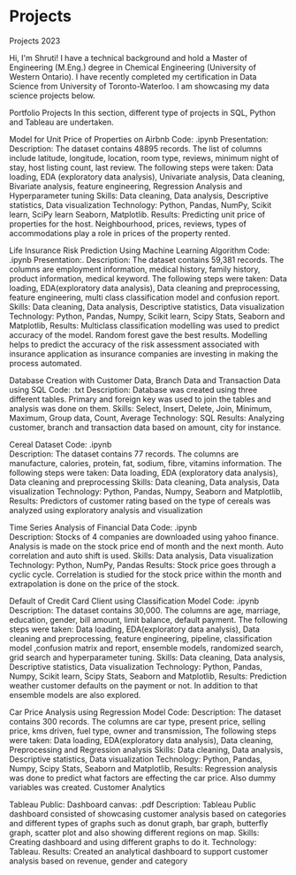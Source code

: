 # Projects
Projects 2023

Hi, I'm Shruti! I have a technical background and hold a Master of Engineering (M.Eng.) degree in Chemical Engineering (University of Western Ontario). I have recently completed my certification in Data Science from University of Toronto-Waterloo. I am showcasing my data science projects below.

Portfolio Projects
In this section, different type of projects in SQL, Python and Tableau are undertaken. 

Model for Unit Price of Properties on Airbnb
Code: .ipynb
Presentation:
Description:  The dataset contains 48895 records. The list of columns include latitude, longitude, location, room type, reviews, minimum night of stay, host listing count, last review. The following steps were taken: Data loading, EDA (exploratory data analysis), Univariate analysis, Data cleaning, Bivariate analysis, feature engineering, Regression Analysis and Hyperparameter tuning 
Skills: Data cleaning, Data analysis, Descriptive statistics, Data visualization
Technology: Python, Pandas, NumPy, Scikit learn, SciPy learn Seaborn, Matplotlib.
Results: Predicting unit price of properties for the host. Neighbourhood, prices, reviews, types of accommodations play a role in prices of the property rented. 


Life Insurance Risk Prediction Using Machine Learning Algorithm 
Code: .ipynb
Presentation:.
Description: The dataset contains 59,381 records. The columns are employment information, medical history, family history, product information, medical keyword. The following steps were taken: Data loading, EDA(exploratory data analysis), Data cleaning and preprocessing, feature engineering, multi class classification model and confusion report. 
Skills: Data cleaning, Data analysis, Descriptive statistics, Data visualization
Technology: Python, Pandas, Numpy, Scikit learn, Scipy Stats, Seaborn and Matplotlib, 
Results: Multiclass classification modelling was used to predict accuracy of the model. Random forest gave the best results.  Modelling helps to predict the accuracy of the risk assessment associated with insurance application as insurance companies are investing in making the process automated. 

Database Creation with Customer Data, Branch Data and Transaction Data using SQL
Code: .txt
Description: Database was created using three different tables. Primary and foreign key was used to join the tables and analysis was done on them. 
Skills: Select, Insert, Delete, Join, Minimum, Maximum, Group data, Count, Average
Technology: SQL 
Results:  Analyzing customer, branch and transaction data based on amount, city for instance.

Cereal Dataset
Code: .ipynb   
Description: The dataset contains 77 records. The columns are manufacture, calories, protein, fat, sodium, fibre, vitamins information. The following steps were taken: Data loading, EDA (exploratory data analysis), Data cleaning and preprocessing
Skills: Data cleaning, Data analysis, Data visualization
Technology: Python, Pandas, Numpy, Seaborn and Matplotlib, 
Results: Predictors of customer rating based on the type of cereals was analyzed using exploratory analysis and visualization

Time Series Analysis of Financial Data
Code: .ipynb  
Description:  Stocks of 4 companies are downloaded using yahoo finance. Analysis is made on the stock price end of month and the next month. Auto correlation and auto shift is used. 
Skills: Data analysis, Data visualization
Technology: Python, NumPy, Pandas
Results: Stock price goes through a cyclic cycle. Correlation is studied for the stock price within the month and extrapolation is done on the price of the stock.


Default of Credit Card Client using Classification Model 
Code: .ipynb
Description: The dataset contains 30,000. The columns are age, marriage, education, gender, bill amount, limit balance, default payment. The following steps were taken: Data loading, EDA(exploratory data analysis), Data cleaning and preprocessing, feature engineering, pipeline, classification model ,confusion matrix and report, ensemble models, randomized search, grid search and hyperparameter tuning. 
Skills: Data cleaning, Data analysis, Descriptive statistics, Data visualization
Technology: Python, Pandas, Numpy, Scikit learn, Scipy Stats, Seaborn and Matplotlib, 
Results: Prediction weather customer defaults on the payment or not. In addition to that ensemble models are also explored. 


Car Price Analysis using Regression Model 
Code: 
Description: The dataset contains 300 records. The columns are car type, present price, selling price, kms driven, fuel type, owner and transmission, The following steps were taken: Data loading, EDA(exploratory data analysis), Data cleaning, Preprocessing and Regression analysis
Skills: Data cleaning, Data analysis, Descriptive statistics, Data visualization
Technology: Python, Pandas, Numpy, Scipy Stats, Seaborn and Matplotlib, 
Results: Regression analysis was done to predict what factors are effecting the car price. Also dummy variables was created. 
Customer Analytics

Tableau Public: 
Dashboard canvas: .pdf
Description: Tableau Public dashboard consisted of showcasing  customer analysis based on categories and different types of graphs such as donut graph, bar graph, butterfly graph, scatter plot and also showing different regions on map. 
Skills: Creating dashboard and using different graphs to do it. 
Technology: Tableau.
Results: Created an analytical dashboard to support customer analysis based on revenue, gender and category

